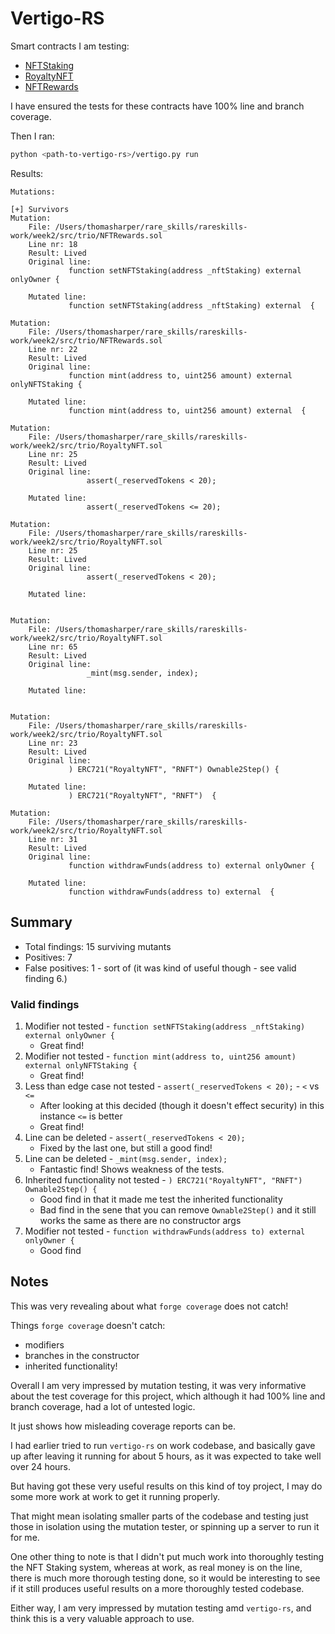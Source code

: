# Vertigo-RS

Smart contracts I am testing:
- [NFTStaking](../week2/src/trio/NFTStaking.sol)
- [RoyaltyNFT](../week2/src/trio/RoyaltyNFT.sol)
- [NFTRewards](../week2/src/trio/NFTRewards.sol)

I have ensured the tests for these contracts have 100% line and branch coverage.

Then I ran:
```bash
python <path-to-vertigo-rs>/vertigo.py run
```

Results:
```
Mutations:

[+] Survivors
Mutation:
    File: /Users/thomasharper/rare_skills/rareskills-work/week2/src/trio/NFTRewards.sol
    Line nr: 18
    Result: Lived
    Original line:
             function setNFTStaking(address _nftStaking) external onlyOwner {

    Mutated line:
             function setNFTStaking(address _nftStaking) external  {

Mutation:
    File: /Users/thomasharper/rare_skills/rareskills-work/week2/src/trio/NFTRewards.sol
    Line nr: 22
    Result: Lived
    Original line:
             function mint(address to, uint256 amount) external onlyNFTStaking {

    Mutated line:
             function mint(address to, uint256 amount) external  {

Mutation:
    File: /Users/thomasharper/rare_skills/rareskills-work/week2/src/trio/RoyaltyNFT.sol
    Line nr: 25
    Result: Lived
    Original line:
                 assert(_reservedTokens < 20);

    Mutated line:
                 assert(_reservedTokens <= 20);

Mutation:
    File: /Users/thomasharper/rare_skills/rareskills-work/week2/src/trio/RoyaltyNFT.sol
    Line nr: 25
    Result: Lived
    Original line:
                 assert(_reservedTokens < 20);

    Mutated line:


Mutation:
    File: /Users/thomasharper/rare_skills/rareskills-work/week2/src/trio/RoyaltyNFT.sol
    Line nr: 65
    Result: Lived
    Original line:
                 _mint(msg.sender, index);

    Mutated line:


Mutation:
    File: /Users/thomasharper/rare_skills/rareskills-work/week2/src/trio/RoyaltyNFT.sol
    Line nr: 23
    Result: Lived
    Original line:
             ) ERC721("RoyaltyNFT", "RNFT") Ownable2Step() {

    Mutated line:
             ) ERC721("RoyaltyNFT", "RNFT")  {

Mutation:
    File: /Users/thomasharper/rare_skills/rareskills-work/week2/src/trio/RoyaltyNFT.sol
    Line nr: 31
    Result: Lived
    Original line:
             function withdrawFunds(address to) external onlyOwner {

    Mutated line:
             function withdrawFunds(address to) external  {
```

## Summary

- Total findings: 15 surviving mutants
- Positives: 7
- False positives: 1 - sort of (it was kind of useful though - see valid finding 6.)

### Valid findings

1. Modifier not tested - `function setNFTStaking(address _nftStaking) external onlyOwner {`
   - Great find!
2. Modifier not tested - `function mint(address to, uint256 amount) external onlyNFTStaking {`
   - Great find!
3. Less than edge case not tested - `assert(_reservedTokens < 20);` - `<` vs `<=`
   - After looking at this decided (though it doesn't effect security) in this instance `<=` is better
   - Great find!
4. Line can be deleted - `assert(_reservedTokens < 20);`
   - Fixed by the last one, but still a good find!
5. Line can be deleted - `_mint(msg.sender, index);`
   - Fantastic find! Shows weakness of the tests.
6. Inherited functionality not tested - `) ERC721("RoyaltyNFT", "RNFT") Ownable2Step() {`
   - Good find in that it made me test the inherited functionality
   - Bad find in the sene that you can remove `Ownable2Step()` and it still works the same as there are no constructor args
7. Modifier not tested - `function withdrawFunds(address to) external onlyOwner {`
   - Good find

## Notes

This was very revealing about what `forge coverage` does not catch!

Things `forge coverage` doesn't catch:
- modifiers
- branches in the constructor
- inherited functionality!

Overall I am very impressed by mutation testing, it was very informative about the test coverage for this project, which although it had 100% line and branch coverage, had a lot of untested logic.

It just shows how misleading coverage reports can be.

I had earlier tried to run `vertigo-rs` on work codebase, and basically gave up after leaving it running for about 5 hours, as it was expected to take well over 24 hours.

But having got these very useful results on this kind of toy project, I may do some more work at work to get it running properly.

That might mean isolating smaller parts of the codebase and testing just those in isolation using the mutation tester, or spinning up a server to run it for me.

One other thing to note is that I didn't put much work into thoroughly testing the NFT Staking system, whereas at work, as real money is on the line, there is much more thorough testing done, so it would be interesting to see if it still produces useful results on a more thoroughly tested codebase.

Either way, I am very impressed by mutation testing amd `vertigo-rs`, and think this is a very valuable approach to use.
